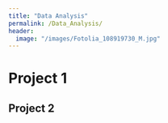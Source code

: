 ```yaml
---
title: "Data Analysis"
permalink: /Data_Analysis/
header:
  image: "/images/Fotolia_108919730_M.jpg"
---
```


# Project 1

## Project 2
